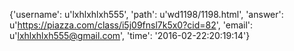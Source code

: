 {'username': u'lxhlxhlxh555', 'path': u'wd1198/1198.html', 'answer': u'https://piazza.com/class/i5j09fnsl7k5x0?cid=82', 'email': u'lxhlxhlxh555@gmail.com', 'time': '2016-02-22:20:19:14'}